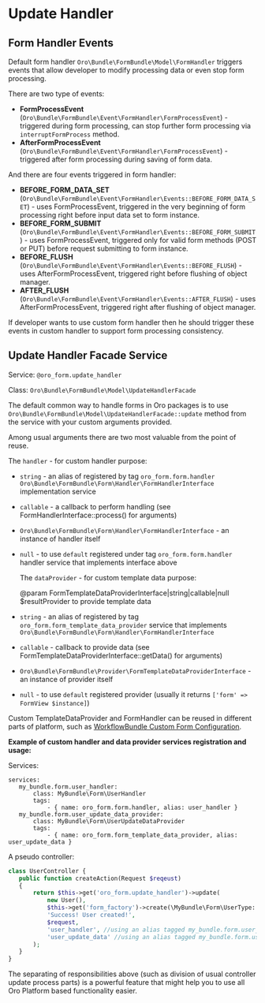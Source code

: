 Update Handler
==============

Form Handler Events
-------------------

Default form handler `Oro\Bundle\FormBundle\Model\FormHandler` triggers events that allow developer to modify processing data
or even stop form processing.

There are two type of events:

- **FormProcessEvent** (`Oro\Bundle\FormBundle\Event\FormHandler\FormProcessEvent`) - triggered during form processing,
can stop further form processing via `interruptFormProcess` method.
- **AfterFormProcessEvent** (`Oro\Bundle\FormBundle\Event\FormHandler\FormProcessEvent`) - triggered after form 
processing during saving of form data.

And there are four events triggered in form handler:

- **BEFORE_FORM_DATA_SET** (`Oro\Bundle\FormBundle\Event\FormHandler\Events::BEFORE_FORM_DATA_SET`) - uses 
FormProcessEvent, triggered in the very beginning of form processing right before input data set to form instance.
- **BEFORE_FORM_SUBMIT** (`Oro\Bundle\FormBundle\Event\FormHandler\Events::BEFORE_FORM_SUBMIT`) - uses FormProcessEvent,
triggered only for valid form methods (POST or PUT) before request submitting to form instance.
- **BEFORE_FLUSH** (`Oro\Bundle\FormBundle\Event\FormHandler\Events::BEFORE_FLUSH`) - uses AfterFormProcessEvent,
triggered right before flushing of object manager.
- **AFTER_FLUSH** (`Oro\Bundle\FormBundle\Event\FormHandler\Events::AFTER_FLUSH`) - uses AfterFormProcessEvent,
triggered right after flushing of object manager.

If developer wants to use custom form handler then he should trigger these events in custom handler 
to support form processing consistency.

Update Handler Facade Service
------------------------------------------------------
Service: `@oro_form.update_handler`

Class: `Oro\Bundle\FormBundle\Model\UpdateHandlerFacade`

The default common way to handle forms in Oro packages is to use `Oro\Bundle\FormBundle\Model\UpdateHandlerFacade::update` 
method from the service with your custom arguments provided.

Among usual arguments there are two most valuable from the point of reuse. 
 
 The `handler` - for custom handler purpose:
- `string` - an alias of registered by tag `oro_form.form.handler` `Oro\Bundle\FormBundle\Form\Handler\FormHandlerInterface` implementation service
- `callable` - a callback to perform handling (see FormHandlerInterface::process() for arguments)
- `Oro\Bundle\FormBundle\Form\Handler\FormHandlerInterface` - an instance of handler itself
- `null` - to use `default` registered under tag `oro_form.form.handler` handler service that implements interface above

  The `dataProvider` - for custom template data purpose:
  
    @param FormTemplateDataProviderInterface|string|callable|null $resultProvider to provide template data
- `string` - an alias of registered by tag `oro_form.form_template_data_provider` service that implements `Oro\Bundle\FormBundle\Form\Handler\FormHandlerInterface`
- `callable` - callback to provide data (see FormTemplateDataProviderInterface::getData() for arguments)
- `Oro\Bundle\FormBundle\Provider\FormTemplateDataProviderInterface` - an instance of provider itself
- `null` - to use `default` registered provider (usually it returns `['form' => FormView $instance]`)
       
 Custom TemplateDataProvider and FormHandler can be reused in different parts of platform, such as 
 [WorkflowBundle Custom Form Configuration](../../../../WorkflowBundle/Resources/doc/reference/workflow/transition-forms.md#custom-form-type-example).
 
 **Example of custom handler and data provider services registration and usage:**

 
 Services:
 ```YML
 services:
    my_bundle.form.user_handler:
        class: MyBundle\Form\UserHandler
        tags:
            - { name: oro_form.form.handler, alias: user_handler }
    my_bundle.form.user_update_data_provider:
        class: MyBundle\Form\UserUpdateDataProvider
        tags:
            - { name: oro_form.form_template_data_provider, alias: user_update_data }
 ```
 A pseudo controller:
 ```PHP
 class UserController {
    public function createAction(Request $reqeust)
    {
        return $this->get('oro_form.update_handler')->update(
            new User(),
            $this->get('form_factory')->create(\MyBundle\Form\UserType::class),
            'Success! User created!',
            $request,
            'user_handler', //using an alias tagged my_bundle.form.user_handler service
            'user_update_data' //using an alias tagged my_bundle.form.user_update_data_provider service
        );
    }
 }
 ```
 
 The separating of responsibilities above (such as division of usual controller update process parts) is a powerful 
 feature that might help you to use all Oro Platform based functionality easier.
  
